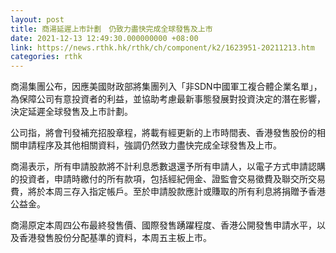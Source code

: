 ```yaml
---
layout: post
title: 商湯延遲上市計劃　仍致力盡快完成全球發售及上市
date: 2021-12-13 12:49:30.000000000 +08:00
link: https://news.rthk.hk/rthk/ch/component/k2/1623951-20211213.htm
categories: rthk
---
```


商湯集團公布，因應美國財政部將集團列入「非SDN中國軍工複合體企業名單」，為保障公司有意投資者的利益，並協助考慮最新事態發展對投資決定的潛在影響，決定延遲全球發售及上市計劃。 

公司指，將會刊發補充招股章程，將載有經更新的上市時間表、香港發售股份的相關申請程序及其他相關資料，強調仍然致力盡快完成全球發售及上市。 

商湯表示，所有申請股款將不計利息悉數退還予所有申請人，以電子方式申請認購的投資者，申請時繳付的所有款項，包括經紀佣金、證監會交易徵費及聯交所交易費，將於本周三存入指定帳戶。至於申請股款應計或賺取的所有利息將捐贈予香港公益金。

商湯原定本周四公布最終發售價、國際發售踴躍程度、香港公開發售申請水平，以及香港發售股份分配基準的資料，本周五主板上市。
